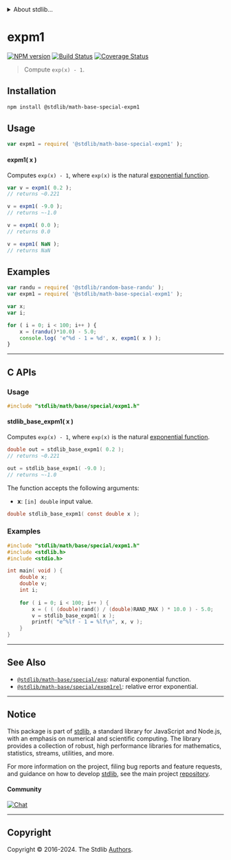 <!--

@license Apache-2.0

Copyright (c) 2022 The Stdlib Authors.

Licensed under the Apache License, Version 2.0 (the "License");
you may not use this file except in compliance with the License.
You may obtain a copy of the License at

   http://www.apache.org/licenses/LICENSE-2.0

Unless required by applicable law or agreed to in writing, software
distributed under the License is distributed on an "AS IS" BASIS,
WITHOUT WARRANTIES OR CONDITIONS OF ANY KIND, either express or implied.
See the License for the specific language governing permissions and
limitations under the License.

-->


<details>
  <summary>
    About stdlib...
  </summary>
  <p>We believe in a future in which the web is a preferred environment for numerical computation. To help realize this future, we've built stdlib. stdlib is a standard library, with an emphasis on numerical and scientific computation, written in JavaScript (and C) for execution in browsers and in Node.js.</p>
  <p>The library is fully decomposable, being architected in such a way that you can swap out and mix and match APIs and functionality to cater to your exact preferences and use cases.</p>
  <p>When you use stdlib, you can be absolutely certain that you are using the most thorough, rigorous, well-written, studied, documented, tested, measured, and high-quality code out there.</p>
  <p>To join us in bringing numerical computing to the web, get started by checking us out on <a href="https://github.com/stdlib-js/stdlib">GitHub</a>, and please consider <a href="https://opencollective.com/stdlib">financially supporting stdlib</a>. We greatly appreciate your continued support!</p>
</details>

# expm1

[![NPM version][npm-image]][npm-url] [![Build Status][test-image]][test-url] [![Coverage Status][coverage-image]][coverage-url] <!-- [![dependencies][dependencies-image]][dependencies-url] -->

> Compute `exp(x) - 1`.

<section class="installation">

## Installation

```bash
npm install @stdlib/math-base-special-expm1
```

</section>

<section class="usage">

## Usage

```javascript
var expm1 = require( '@stdlib/math-base-special-expm1' );
```

#### expm1( x )

Computes `exp(x) - 1`, where `exp(x)` is the natural [exponential function][exponential-function].

```javascript
var v = expm1( 0.2 );
// returns ~0.221

v = expm1( -9.0 );
// returns ~-1.0

v = expm1( 0.0 );
// returns 0.0

v = expm1( NaN );
// returns NaN
```

</section>

<!-- /.usage -->

<section class="examples">

## Examples

<!-- eslint no-undef: "error" -->

```javascript
var randu = require( '@stdlib/random-base-randu' );
var expm1 = require( '@stdlib/math-base-special-expm1' );

var x;
var i;

for ( i = 0; i < 100; i++ ) {
    x = (randu()*10.0) - 5.0;
    console.log( 'e^%d - 1 = %d', x, expm1( x ) );
}
```

</section>

<!-- /.examples -->

<!-- C interface documentation. -->

* * *

<section class="c">

## C APIs

<!-- Section to include introductory text. Make sure to keep an empty line after the intro `section` element and another before the `/section` close. -->

<section class="intro">

</section>

<!-- /.intro -->

<!-- C usage documentation. -->

<section class="usage">

### Usage

```c
#include "stdlib/math/base/special/expm1.h"
```

#### stdlib_base_expm1( x )

Computes `exp(x) - 1`, where `exp(x)` is the natural [exponential function][exponential-function].

```c
double out = stdlib_base_expm1( 0.2 );
// returns ~0.221

out = stdlib_base_expm1( -9.0 );
// returns ~-1.0
```

The function accepts the following arguments:

-   **x**: `[in] double` input value.

```c
double stdlib_base_expm1( const double x );
```

</section>

<!-- /.usage -->

<!-- C API usage notes. Make sure to keep an empty line after the `section` element and another before the `/section` close. -->

<section class="notes">

</section>

<!-- /.notes -->

<!-- C API usage examples. -->

<section class="examples">

### Examples

```c
#include "stdlib/math/base/special/expm1.h"
#include <stdlib.h>
#include <stdio.h>

int main( void ) {
    double x;
    double v;
    int i;
    
    for ( i = 0; i < 100; i++ ) {
        x = ( ( (double)rand() / (double)RAND_MAX ) * 10.0 ) - 5.0;
        v = stdlib_base_expm1( x );
        printf( "e^%lf - 1 = %lf\n", x, v );
    }
}
```

</section>

<!-- /.examples -->

</section>

<!-- /.c -->

<!-- Section for related `stdlib` packages. Do not manually edit this section, as it is automatically populated. -->

<section class="related">

* * *

## See Also

-   <span class="package-name">[`@stdlib/math-base/special/exp`][@stdlib/math/base/special/exp]</span><span class="delimiter">: </span><span class="description">natural exponential function.</span>
-   <span class="package-name">[`@stdlib/math-base/special/expm1rel`][@stdlib/math/base/special/expm1rel]</span><span class="delimiter">: </span><span class="description">relative error exponential.</span>

</section>

<!-- /.related -->

<!-- Section for all links. Make sure to keep an empty line after the `section` element and another before the `/section` close. -->


<section class="main-repo" >

* * *

## Notice

This package is part of [stdlib][stdlib], a standard library for JavaScript and Node.js, with an emphasis on numerical and scientific computing. The library provides a collection of robust, high performance libraries for mathematics, statistics, streams, utilities, and more.

For more information on the project, filing bug reports and feature requests, and guidance on how to develop [stdlib][stdlib], see the main project [repository][stdlib].

#### Community

[![Chat][chat-image]][chat-url]

---

## Copyright

Copyright &copy; 2016-2024. The Stdlib [Authors][stdlib-authors].

</section>

<!-- /.stdlib -->

<!-- Section for all links. Make sure to keep an empty line after the `section` element and another before the `/section` close. -->

<section class="links">

[npm-image]: http://img.shields.io/npm/v/@stdlib/math-base-special-expm1.svg
[npm-url]: https://npmjs.org/package/@stdlib/math-base-special-expm1

[test-image]: https://github.com/stdlib-js/math-base-special-expm1/actions/workflows/test.yml/badge.svg?branch=v0.2.3
[test-url]: https://github.com/stdlib-js/math-base-special-expm1/actions/workflows/test.yml?query=branch:v0.2.3

[coverage-image]: https://img.shields.io/codecov/c/github/stdlib-js/math-base-special-expm1/main.svg
[coverage-url]: https://codecov.io/github/stdlib-js/math-base-special-expm1?branch=main

<!--

[dependencies-image]: https://img.shields.io/david/stdlib-js/math-base-special-expm1.svg
[dependencies-url]: https://david-dm.org/stdlib-js/math-base-special-expm1/main

-->

[chat-image]: https://img.shields.io/gitter/room/stdlib-js/stdlib.svg
[chat-url]: https://app.gitter.im/#/room/#stdlib-js_stdlib:gitter.im

[stdlib]: https://github.com/stdlib-js/stdlib

[stdlib-authors]: https://github.com/stdlib-js/stdlib/graphs/contributors

[umd]: https://github.com/umdjs/umd
[es-module]: https://developer.mozilla.org/en-US/docs/Web/JavaScript/Guide/Modules

[deno-url]: https://github.com/stdlib-js/math-base-special-expm1/tree/deno
[deno-readme]: https://github.com/stdlib-js/math-base-special-expm1/blob/deno/README.md
[umd-url]: https://github.com/stdlib-js/math-base-special-expm1/tree/umd
[umd-readme]: https://github.com/stdlib-js/math-base-special-expm1/blob/umd/README.md
[esm-url]: https://github.com/stdlib-js/math-base-special-expm1/tree/esm
[esm-readme]: https://github.com/stdlib-js/math-base-special-expm1/blob/esm/README.md
[branches-url]: https://github.com/stdlib-js/math-base-special-expm1/blob/main/branches.md

[exponential-function]: https://en.wikipedia.org/wiki/Exponential_function

<!-- <related-links> -->

[@stdlib/math/base/special/exp]: https://www.npmjs.com/package/@stdlib/math-base-special-exp

[@stdlib/math/base/special/expm1rel]: https://www.npmjs.com/package/@stdlib/math-base-special-expm1rel

<!-- </related-links> -->

</section>

<!-- /.links -->
